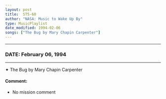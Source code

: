 ```yaml
---
layout: post
title:  STS-60
author: "NASA: Music to Wake Up By"
type: MusicPlaylist
date_modified: 1994-02-06
songs: ["The Bug by Mary Chapin Carpenter"]
---
```


----
### DATE: February 06, 1994
----
✦ The Bug by Mary Chapin Carpenter

#### Comment:
* No mission comment



<br/>
<center>
	<a target="_blank"
	   href="https://twitter.com/intent/tweet?hashtags=Space,NASA,Playlist,NASAWakeupCalls,SpaceProgram&text={{ page.author}}, '{{ page.songs.first }}' {{ page.title }}, {{ page.date | date: '%B %d, %Y' }}. {{ site.url }}{{ page.url }} @nasawakeupcalls">
	   <i class="fab fa-twitter" alt="Tweet this page" style="font-size: 1.3em;"></i>
	</a>
	&nbsp; 	<i class="fas fa-user-astronaut" style="font-size: 1.5em;"></i> &nbsp;
    <a type="amzn" search="'The Bug by Mary Chapin Carpenter'" category="popular music">
        <i class="fab fa-amazon" style="font-size: 1.3em;"></i>
    </a>
</center>
